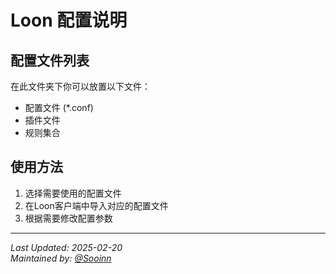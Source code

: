 # Loon 配置说明

## 配置文件列表

在此文件夹下你可以放置以下文件：
- 配置文件 (*.conf)
- 插件文件
- 规则集合

## 使用方法

1. 选择需要使用的配置文件
2. 在Loon客户端中导入对应的配置文件
3. 根据需要修改配置参数

---

*Last Updated: 2025-02-20*  
*Maintained by: [@Sooinn](https://github.com/Sooinn)*

```` ▋
